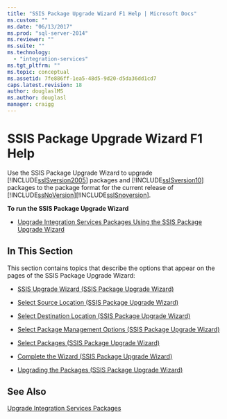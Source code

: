 ```yaml
---
title: "SSIS Package Upgrade Wizard F1 Help | Microsoft Docs"
ms.custom: ""
ms.date: "06/13/2017"
ms.prod: "sql-server-2014"
ms.reviewer: ""
ms.suite: ""
ms.technology: 
  - "integration-services"
ms.tgt_pltfrm: ""
ms.topic: conceptual
ms.assetid: 7fe886ff-1ea5-48d5-9d20-d5da36dd1cd7
caps.latest.revision: 18
author: douglaslMS
ms.author: douglasl
manager: craigg
---
```

# SSIS Package Upgrade Wizard F1 Help
  Use the SSIS Package Upgrade Wizard to upgrade [!INCLUDE[ssISversion2005](../includes/ssisversion2005-md.md)] packages and [!INCLUDE[ssISversion10](../includes/ssisversion10-md.md)] packages to the package format for the current release of [!INCLUDE[ssNoVersion](../includes/ssnoversion-md.md)][!INCLUDE[ssISnoversion](../includes/ssisnoversion-md.md)].  
  
 **To run the SSIS Package Upgrade Wizard**  
  
-   [Upgrade Integration Services Packages Using the SSIS Package Upgrade Wizard](install-windows/upgrade-integration-services-packages-using-the-ssis-package-upgrade-wizard.md)  
  
## In This Section  
 This section contains topics that describe the options that appear on the pages of the SSIS Package Upgrade Wizard:  
  
-   [SSIS Upgrade Wizard &#40;SSIS Package Upgrade Wizard&#41;](../../2014/integration-services/ssis-upgrade-wizard-ssis-package-upgrade-wizard.md)  
  
-   [Select Source Location &#40;SSIS Package Upgrade Wizard&#41;](../../2014/integration-services/select-source-location-ssis-package-upgrade-wizard.md)  
  
-   [Select Destination Location &#40;SSIS Package Upgrade Wizard&#41;](../../2014/integration-services/select-destination-location-ssis-package-upgrade-wizard.md)  
  
-   [Select Package Management Options &#40;SSIS Package Upgrade Wizard&#41;](../../2014/integration-services/select-package-management-options-ssis-package-upgrade-wizard.md)  
  
-   [Select Packages &#40;SSIS Package Upgrade Wizard&#41;](../../2014/integration-services/select-packages-ssis-package-upgrade-wizard.md)  
  
-   [Complete the Wizard &#40;SSIS Package Upgrade Wizard&#41;](../../2014/integration-services/complete-the-wizard-ssis-package-upgrade-wizard.md)  
  
-   [Upgrading the Packages &#40;SSIS Package Upgrade Wizard&#41;](../../2014/integration-services/upgrading-the-packages-ssis-package-upgrade-wizard.md)  
  
## See Also  
 [Upgrade Integration Services Packages](install-windows/upgrade-integration-services-packages.md)  
  
  
